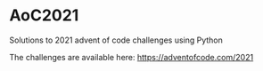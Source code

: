 # AoC2021

Solutions to 2021 advent of code challenges using Python

The challenges are available here: https://adventofcode.com/2021
